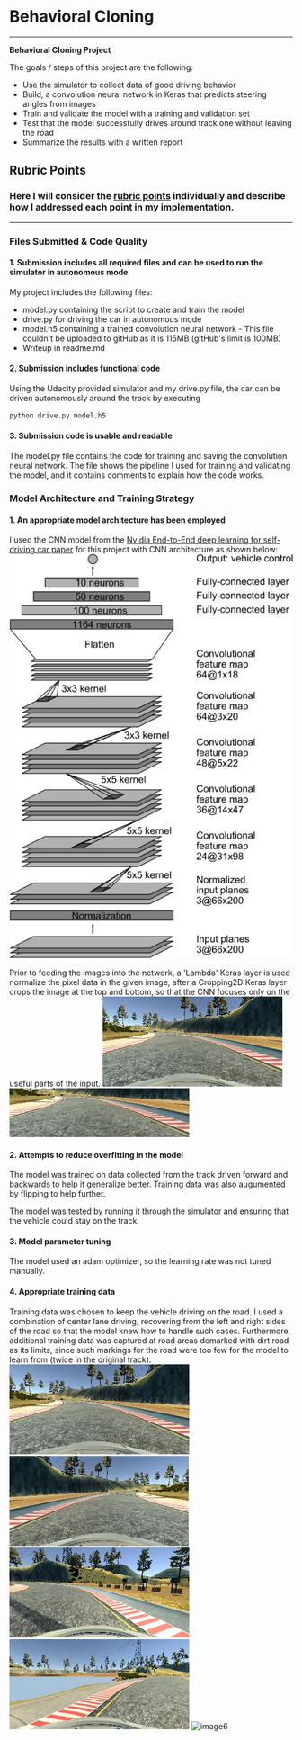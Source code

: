 # **Behavioral Cloning** 

---

**Behavioral Cloning Project**

The goals / steps of this project are the following:
* Use the simulator to collect data of good driving behavior
* Build, a convolution neural network in Keras that predicts steering angles from images
* Train and validate the model with a training and validation set
* Test that the model successfully drives around track one without leaving the road
* Summarize the results with a written report


[//]: # (Image References)

[image1]: ./images/center_img.jpg "Sample Capture"
[image2]: ./images/center_crop.jpg "Sample Capture, Cropped"
[image3]: ./images/recovery1.jpg "Recovery Image"
[image4]: ./images/recovery2.jpg "Recovery Image"
[image5]: ./images/cnn-architecture.png "CNN Architecture"
[image6]: ./images/receovery_dirt.jpg "Recovery, dirt"
[image7]: ./images/center_img_flipped.jpg "Flipped Image"

## Rubric Points
### Here I will consider the [rubric points](https://review.udacity.com/#!/rubrics/432/view) individually and describe how I addressed each point in my implementation.  

---
### Files Submitted & Code Quality

#### 1. Submission includes all required files and can be used to run the simulator in autonomous mode

My project includes the following files:
* model.py containing the script to create and train the model
* drive.py for driving the car in autonomous mode
* model.h5 containing a trained convolution neural network - This file couldn't be uploaded to gitHub as it is 115MB (gitHub's limit is 100MB)
* Writeup in readme.md

#### 2. Submission includes functional code
Using the Udacity provided simulator and my drive.py file, the car can be driven autonomously around the track by executing 
```sh
python drive.py model.h5
```

#### 3. Submission code is usable and readable

The model.py file contains the code for training and saving the convolution neural network. The file shows the pipeline I used for training and validating the model, and it contains comments to explain how the code works.

### Model Architecture and Training Strategy

#### 1. An appropriate model architecture has been employed

I used the CNN model from the [Nvidia End-to-End deep learning for self-driving car paper](https://devblogs.nvidia.com/parallelforall/deep-learning-self-driving-cars/) for this project with CNN architecture as shown below:
![image5]

Prior to feeding the images into the network, a 'Lambda' Keras layer is used normalize the pixel data in the given image, after a Cropping2D Keras layer crops the image at the top and bottom, so that the CNN focuses only on the useful parts of the input.
![image1]
![image2]


#### 2. Attempts to reduce overfitting in the model

The model was trained on data collected from the track driven forward and backwards to help it generalize better. Training data was also augumented by flipping to help further.

The model was tested by running it through the simulator and ensuring that the vehicle could stay on the track.

#### 3. Model parameter tuning

The model used an adam optimizer, so the learning rate was not tuned manually.

#### 4. Appropriate training data

Training data was chosen to keep the vehicle driving on the road. I used a combination of center lane driving, recovering from the left and right sides of the road so that the model knew how to handle such cases.
Furthermore, additional training data was captured at road areas demarked with dirt road as its limits, since such markings for the road were too few for the model to learn from (twice in the original track).
![image1] ![image7]
![image3] 
![image4]
![image6]


